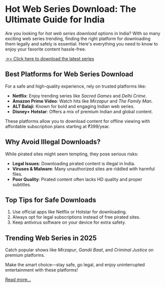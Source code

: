# **Hot Web Series Download: The Ultimate Guide for India**

Are you looking for *hot web series download* options in India? With so many exciting web series trending, finding the right platform for downloading them legally and safely is essential. Here's everything you need to know to enjoy your favorite content hassle-free.

<a href="https://mensfunxxl.blogspot.com/2025/01/hot-web-series-download-guide-india.html" target="_blank" rel="noopener noreferrer">
 ->>   Click here to download the latest series
</a>

## **Best Platforms for Web Series Download**
For a safe and high-quality experience, rely on trusted platforms like:  
- **Netflix**: Enjoy trending series like *Sacred Games* and *Delhi Crime*.  
- **Amazon Prime Video**: Watch hits like *Mirzapur* and *The Family Man*.  
- **ALT Balaji**: Known for bold and engaging Indian web series.  
- **Disney+ Hotstar**: Offers a mix of premium Indian and global content.  

These platforms allow you to download content for offline viewing with affordable subscription plans starting at ₹399/year.

## **Why Avoid Illegal Downloads?**
While pirated sites might seem tempting, they pose serious risks:  
- **Legal Issues**: Downloading pirated content is illegal in India.  
- **Viruses & Malware**: Many unauthorized sites are riddled with harmful files.  
- **Poor Quality**: Pirated content often lacks HD quality and proper subtitles.

## **Top Tips for Safe Downloads**
1. Use official apps like Netflix or Hotstar for downloading.  
2. Always opt for legal subscriptions instead of free pirated sites.  
3. Keep antivirus software on your device for extra safety.

## **Trending Web Series in 2025**
Catch popular shows like *Mirzapur*, *Gandii Baat*, and *Criminal Justice* on premium platforms.

Make the smart choice—stay safe, go legal, and enjoy uninterrupted entertainment with these platforms!

<a href="https://mensfunxxl.blogspot.com/2025/01/hot-web-series-download-guide-india.html" target="_blank" rel="noopener noreferrer">
    Read more...
</a>
